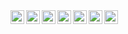 
<a href="https://twitter.com/ritvyk">
  <img align="left" alt="Ritvik's Twitter" width="22px" src="https://cdn.jsdelivr.net/npm/simple-icons@v3/icons/twitter.svg" />
</a>
<a href="https://linkedin.com/in/ritvyk">
  <img align="left" alt="Ritvik's Linkdein" width="22px" src="https://cdn.jsdelivr.net/npm/simple-icons@v3/icons/linkedin.svg" />
</a>
<a href="https://github.com/ritvyk">
  <img align="left" alt="Ritvik's Github" width="22px" src="https://cdn.jsdelivr.net/npm/simple-icons@v3/icons/github.svg" />
</a>
<a href="https://t.me/ritvyk">
  <img align="left" alt="Ritvik's Telegram" width="22px" src="https://cdn.jsdelivr.net/npm/simple-icons@v3/icons/telegram.svg" />
</a>
<a href="https://instagram.com/ritvikguptaa/">
  <img align="left" alt="Ritvik's Instagram" width="22px" src="https://cdn.jsdelivr.net/npm/simple-icons@v3/icons/instagram.svg" />
</a>
<a href="https://www.facebook.com/ritvik.7568/">
  <img align="left" alt="Ritvik's Facebook" width="22px" src="https://cdn.jsdelivr.net/npm/simple-icons@v3/icons/facebook.svg" />
</a>
<a href="https://www.hackerrank.com/ritvyk/">
  <img align="left" alt="Ritvik's Hackerrank" width="22px" src="https://cdn.jsdelivr.net/npm/simple-icons@v3/icons/hackerrank.svg" />
</a>
